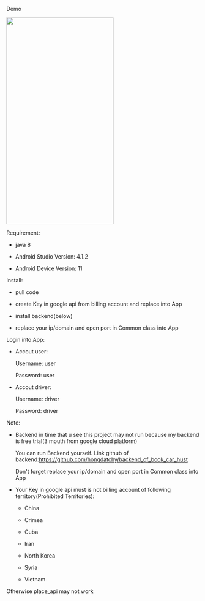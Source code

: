 Demo

<img src="https://github.com/hongdatchy/book_car_hust_android/blob/master/demo.gif" width="280" height="540" />


Requirement: 
-	java 8

-	Android Studio Version: 4.1.2

-	Android Device Version: 11

Install: 
-	pull code

-	create Key in google api from billing account and replace into App

-	install backend(below) 

-	replace your ip/domain and open port in Common class into App

Login into App: 
-	Accout user:

	  Username: user
	  
	  Password: user
	  
-	Accout driver:

	  Username: driver
	  
	  Password: driver

Note: 
-	Backend in time that u see this project may not run because my backend is free trial(3 mouth from google cloud platform)

	You can run Backend yourself. Link github of backend:https://github.com/hongdatchy/backend_of_book_car_hust
	
	Don't forget replace your ip/domain and open port in Common class into App

-	Your Key in google api must is not billing account of following territory(Prohibited Territories):

	- China

	- Crimea

	- Cuba

	- Iran

	- North Korea

	- Syria

	- Vietnam

Otherwise place_api may not work